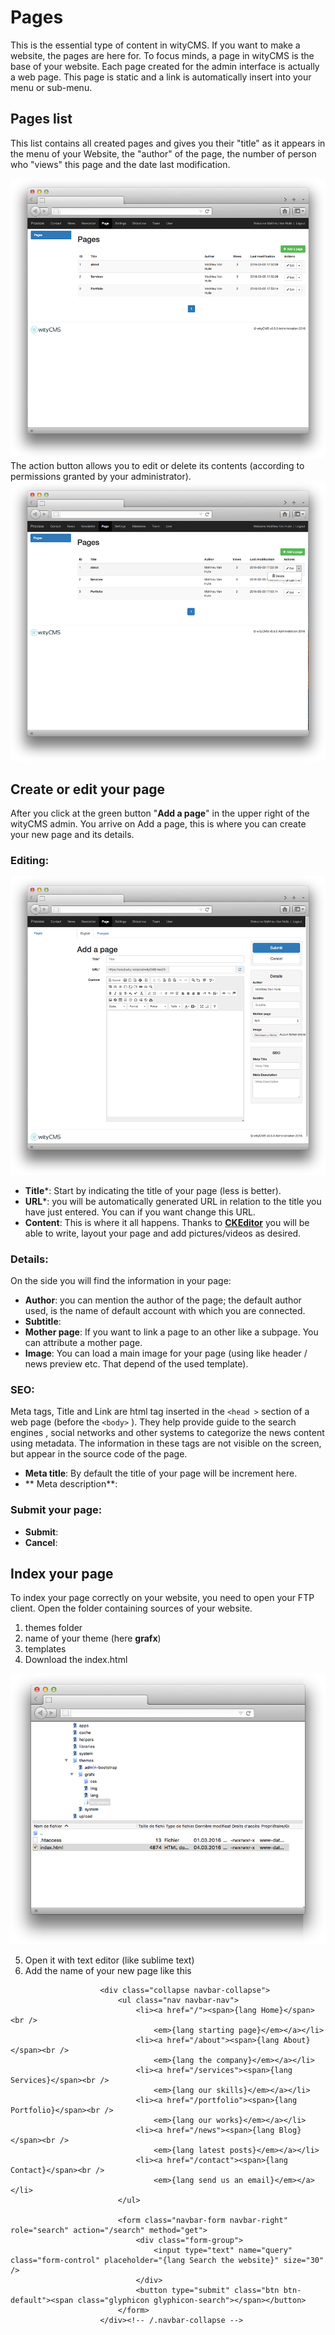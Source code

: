 # Pages

This is the essential type of content in wityCMS. If you want to make a website, the pages are here for. To focus minds, a page in wityCMS is the base of your website. Each page created for the admin interface is actually a web page. This page is static and a link is automatically insert into your menu or sub-menu.

## Pages list

This list contains all created pages and gives you their "title" as it appears in the menu of your Website, the "author" of the page, the number of person who "views" this page and the date last modification. 

![](pages-01.png)
The action button allows you to edit or delete its contents (according to permissions granted by your administrator).
![](pages-02.png)
## Create or edit your page

After you click at the green button "**Add a page**" in the upper right of the wityCMS admin. You arrive on Add a page, this is where you can create your new page and its details.

### Editing:

![](pages-03.png)

* **Title***: Start by indicating the title of your page (less is better).
* **URL***: you will be automatically generated URL in relation to the title you have just entered. You can if you want change this URL.
* **Content**: This is where it all happens. Thanks to **[CKEditor](http://docs.ckeditor.com/)** you will be able to write, layout your page and add pictures/videos as desired.

### Details:

On the side you will find the information in your page:

* **Author**: you can mention the author of the page; the default author used, is the name of default account with which you are connected.
* **Subtitle**: 
* **Mother page**: If you want to link a page to an other like a subpage. You can attribute a mother page.
* **Image**: You can load a main image for your page (using like header / news preview etc. That depend of the used template).

### SEO:

Meta tags, Title and Link are html tag inserted in the ```<head >``` section of a web page (before the ```<body>``` ). They help provide guide to the search engines , social networks and other systems to categorize the news content using metadata. The information in these tags are not visible on the screen, but appear in the source code of the page.

* **Meta title**: By default the title of your page will be increment here.
* ** Meta description**:

### Submit your page:

* **Submit**:
* **Cancel**:

## Index your page

To index your page correctly on your website, you need to open your FTP client. 
Open the folder containing sources of your website.

1. themes folder
2. name of your theme (here **grafx**) 
3. templates
4. Download the index.html 

![](pages-04.png)

5. Open it with text editor (like sublime text)
6. Add the name of your new page like this

```
					<div class="collapse navbar-collapse">
						<ul class="nav navbar-nav">
							<li><a href="/"><span>{lang Home}</span><br />
								<em>{lang starting page}</em></a></li>
							<li><a href="/about"><span>{lang About}</span><br />
								<em>{lang the company}</em></a></li>
							<li><a href="/services"><span>{lang Services}</span><br />
								<em>{lang our skills}</em></a></li>
							<li><a href="/portfolio"><span>{lang Portfolio}</span><br />
								<em>{lang our works}</em></a></li>
							<li><a href="/news"><span>{lang Blog}</span><br />
								<em>{lang latest posts}</em></a></li>
							<li><a href="/contact"><span>{lang Contact}</span><br />
								<em>{lang send us an email}</em></a></li>
						</ul>

						<form class="navbar-form navbar-right" role="search" action="/search" method="get">
							<div class="form-group">
								<input type="text" name="query" class="form-control" placeholder="{lang Search the website}" size="30" />
							</div>
							<button type="submit" class="btn btn-default"><span class="glyphicon glyphicon-search"></span></button>
						</form>
					</div><!-- /.navbar-collapse -->
```


